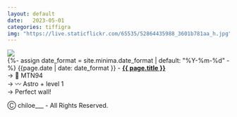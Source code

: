 ```yaml
---
layout: default
date:   2023-05-01
categories: tiffigra
img: "https://live.staticflickr.com/65535/52864435988_3601b781aa_h.jpg"
---
```


<picture>
    <source srcset="{{page.img}}" media="(min-width: 800px)">
    <img src="{{page.img}}" />
</picture>

<br>
{%- assign date_format = site.minima.date_format | default: "%Y-%m-%d" -%} 
<span class="post-meta">{{page.date | date: date_format }} - </span><a style="font-weight: 700;" href="https://www.instagram.com/chiloe____/">{{ page.title }}</a><br>
<span class="post-meta">
→ 🥫 MTN94<br>
→ 〰️ Astro + level 1<br>
→ Perfect wall!
</span>

<span class="post-meta" onclick="window.location='https://www.instagram.com/chiloe____/'">Ⓒ chiloe___ - All Rights Reserved.</span>